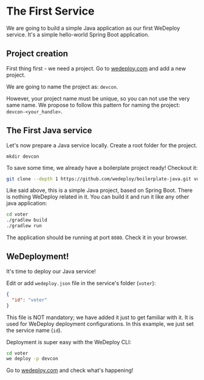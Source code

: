 # The First Service

We are going to build a simple Java application as our first WeDeploy service.
It's a simple hello-world Spring Boot application.


## Project creation

First thing first - we need a project. Go to [wedeploy.com](http://wedeploy.com) and add a new project.

We are going to name the project as: `devcon`.

However, your project name must be unique, so you can not use the very same name. We propose to follow this pattern for naming the project: `devcon-<your_handle>`.


## The First Java service

Let's now prepare a Java service locally. Create a root folder for the project.


```shell
mkdir devcon
```

To save some time, we already have a boilerplate project ready! Checkout it:

```bash
git clone --depth 1 https://github.com/wedeploy/boilerplate-java.git voter
```

Like said above, this is a simple Java project, based on Spring Boot. There is nothing WeDeploy related in it. You can build it and run it like any other java application:


```bash
cd voter
./gradlew build
./gradlew run
```

The application should be running at port `8080`. Check it in your browser.


## WeDeployment!

It's time to deploy our Java service!

Edit or add `wedeploy.json` file in the service's folder (`voter`):


```json
{
  "id": "voter"
}

```

This file is NOT mandatory; we have added it just to get familiar with it. It is used for WeDeploy deployment configurations. In this example, we just set the service name (`id`).


Deployment is super easy with the WeDeploy CLI:


```bash
cd voter
we deploy -p devcon
```

Go to [wedeploy.com](http://wedeploy.com) and check what's happening!
